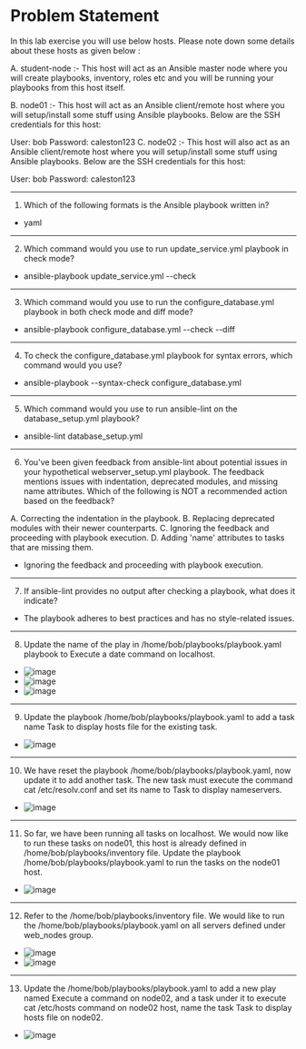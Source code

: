 # Problem Statement

In this lab exercise you will use below hosts. Please note down some details about these hosts as given below :

A. student-node :- This host will act as an Ansible master node where you will create playbooks, inventory, roles etc and you will be running your playbooks from this host itself.

B. node01 :- This host will act as an Ansible client/remote host where you will setup/install some stuff using Ansible playbooks. Below are the SSH credentials for this host:

User: bob Password: caleston123 C. node02 :- This host will also act as an Ansible client/remote host where you will setup/install some stuff using Ansible playbooks. Below are the SSH credentials for this host:

User: bob Password: caleston123

------------------------------------------------------------------------------------------------------------------------------------------------------------------------------------------------------------------------

1. Which of the following formats is the Ansible playbook written in?
- yaml

------------------------------------------------------------------------------------------------------------------------------------------------------------------------------------------------------------------------

2. Which command would you use to run update_service.yml playbook in check mode?
- ansible-playbook update_service.yml --check

------------------------------------------------------------------------------------------------------------------------------------------------------------------------------------------------------------------------

3. Which command would you use to run the configure_database.yml playbook in both check mode and diff mode?
- ansible-playbook configure_database.yml --check --diff

------------------------------------------------------------------------------------------------------------------------------------------------------------------------------------------------------------------------

4. To check the configure_database.yml playbook for syntax errors, which command would you use?
- ansible-playbook --syntax-check configure_database.yml

------------------------------------------------------------------------------------------------------------------------------------------------------------------------------------------------------------------------

5. Which command would you use to run ansible-lint on the database_setup.yml playbook?
- ansible-lint database_setup.yml

------------------------------------------------------------------------------------------------------------------------------------------------------------------------------------------------------------------------

6. You've been given feedback from ansible-lint about potential issues in your hypothetical webserver_setup.yml playbook. The feedback mentions issues with indentation, deprecated modules, and missing name attributes. Which of the following is NOT a recommended action based on the feedback?

A. Correcting the indentation in the playbook.
B. Replacing deprecated modules with their newer counterparts.
C. Ignoring the feedback and proceeding with playbook execution.
D. Adding 'name' attributes to tasks that are missing them.

- Ignoring the feedback and proceeding with playbook execution.

------------------------------------------------------------------------------------------------------------------------------------------------------------------------------------------------------------------------

7. If ansible-lint provides no output after checking a playbook, what does it indicate?
- The playbook adheres to best practices and has no style-related issues.

------------------------------------------------------------------------------------------------------------------------------------------------------------------------------------------------------------------------

8. Update the name of the play in /home/bob/playbooks/playbook.yaml playbook to Execute a date command on localhost.
- ![image](https://github.com/user-attachments/assets/f27994da-b95b-4c22-bf2e-e27489ba2a54)
- ![image](https://github.com/user-attachments/assets/b4c82771-c6ea-46cf-b1c6-af934316803d)
- ![image](https://github.com/user-attachments/assets/e5cbfff1-c55e-4a13-a3ad-d68bd048655f)

------------------------------------------------------------------------------------------------------------------------------------------------------------------------------------------------------------------------

9.  Update the playbook /home/bob/playbooks/playbook.yaml to add a task name Task to display hosts file for the existing task.
- ![image](https://github.com/user-attachments/assets/dfeacf13-516d-43a1-b287-7c04e9b9c90d)

------------------------------------------------------------------------------------------------------------------------------------------------------------------------------------------------------------------------

10. We have reset the playbook /home/bob/playbooks/playbook.yaml, now update it to add another task. The new task must execute the command cat /etc/resolv.conf and set its name to Task to display nameservers.
- ![image](https://github.com/user-attachments/assets/e2e7c757-26fa-41aa-8a00-a2d259af95a3)

------------------------------------------------------------------------------------------------------------------------------------------------------------------------------------------------------------------------

11. So far, we have been running all tasks on localhost. We would now like to run these tasks on node01, this host is already defined in /home/bob/playbooks/inventory file. Update the playbook /home/bob/playbooks/playbook.yaml to run the tasks on the node01 host.
- ![image](https://github.com/user-attachments/assets/e1435198-baa6-4ccd-9a18-e751f79acab1)

------------------------------------------------------------------------------------------------------------------------------------------------------------------------------------------------------------------------

12. Refer to the /home/bob/playbooks/inventory file. We would like to run the /home/bob/playbooks/playbook.yaml on all servers defined under web_nodes group.
- ![image](https://github.com/user-attachments/assets/645ce267-8668-4458-8ae1-18fb71c4c697)
- ![image](https://github.com/user-attachments/assets/244a709c-2bba-4714-bb27-529b3fe44d54)

------------------------------------------------------------------------------------------------------------------------------------------------------------------------------------------------------------------------

13. Update the /home/bob/playbooks/playbook.yaml to add a new play named Execute a command on node02, and a task under it to execute cat /etc/hosts command on node02 host, name the task Task to display hosts file on node02.
- ![image](https://github.com/user-attachments/assets/2981be63-5def-4ef7-9048-262c956fb8ca)













